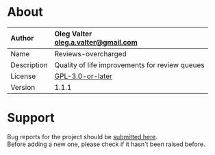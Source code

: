 
# About

| Author       | Oleg Valter<br>[oleg.a.valter@gmail.com](mailto:oleg.a.valter@gmail.com) |
| :----------- | :----------------------- |
| Name | Reviews-overcharged |
| Description | Quality of life improvements for review queues |
| License | [GPL-3.0-or-later](https://spdx.org/licenses/GPL-3.0-or-later) |
| Version | 1.1.1 |

# Support

Bug reports for the project should be [submitted here](https://github.com/userscripters/reviews-overcharged/issues).
<br>Before adding a new one, please check if it hasn't been raised before.
  